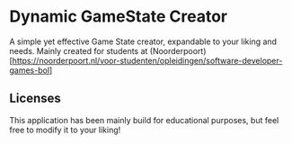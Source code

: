 # Dynamic GameState Creator
 A simple yet effective Game State creator, expandable to your liking and needs. Mainly created for students at (Noorderpoort)[https://noorderpoort.nl/voor-studenten/opleidingen/software-developer-games-bol]

## Licenses
This application has been mainly build for educational purposes, but feel free to modify it to your liking!